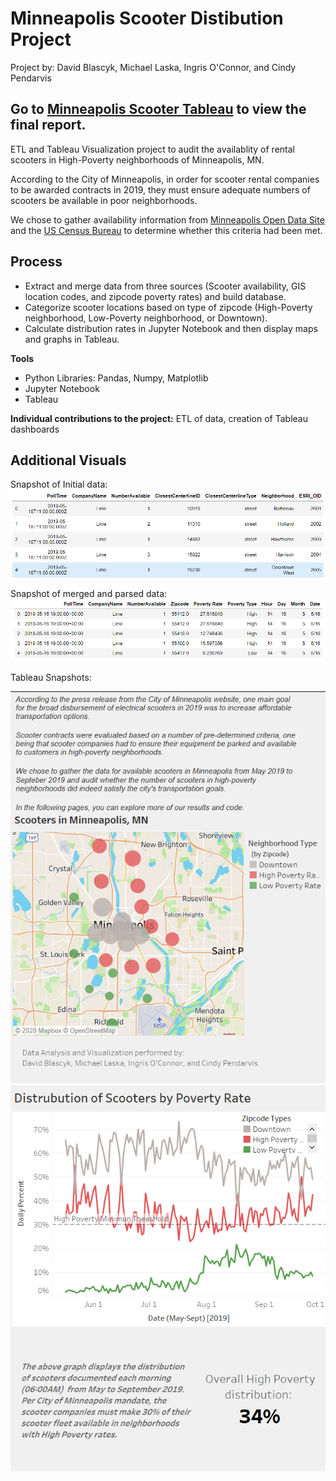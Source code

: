 # Minneapolis Scooter Distibution Project

Project by: David Blascyk, Michael Laska, Ingris O'Connor, and Cindy Pendarvis 

## Go to [Minneapolis Scooter Tableau](https://public.tableau.com/profile/david.blascyk#!/vizhome/MplsScootersProject/MinneapolisScooterProject?publish=yes) to view the final report.

ETL and Tableau Visualization project to audit the availablity of rental scooters in High-Poverty neighborhoods of Minneapolis, MN.

According to the City of Minneapolis, in order for scooter rental companies to be awarded contracts in 2019, they must ensure adequate numbers of scooters be available
in poor neighborhoods.

We chose to gather availability information from [Minneapolis Open Data Site](http://opendata.minneapolismn.gov/datasets/scooter-availability) and the [US Census Bureau](https://www.census.gov/developers/)
to determine whether this criteria had been met.

## Process

* Extract and merge data from three sources (Scooter availability, GIS location codes, and zipcode poverty rates) and build database.  
* Categorize scooter locations based on type of zipcode (High-Poverty neighborhood, Low-Poverty neighborhood, or Downtown).  
* Calculate distribution rates in Jupyter Notebook and then display maps and graphs in Tableau.  

**Tools**  
* Python Libraries: Pandas, Numpy, Matplotlib  
* Jupyter Notebook  
* Tableau  


**Individual contributions to the project:** ETL of data, creation of Tableau dashboards

## Additional Visuals

Snapshot of Initial data:
![data 1](images/Initial_Dataframe.PNG)

Snapshot of merged and parsed data:
![data 2](images/Final_DataFrame.PNG)


Tableau Snapshots:

![tab 1](images/Tab1.PNG)       ![tab 2](images/Tab2.PNG)

